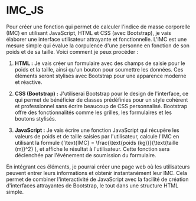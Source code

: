 # IMC_JS
Pour créer une fonction qui permet de calculer l'indice de masse corporelle (IMC) en utilisant JavaScript, HTML et CSS (avec Bootstrap), je vais élaborer une interface utilisateur attrayante et fonctionnelle. L'IMC est une mesure simple qui évalue la corpulence d'une personne en fonction de son poids et de sa taille. Voici comment je peux procéder :

1. **HTML :** Je vais créer un formulaire avec des champs de saisie pour le poids et la taille, ainsi qu'un bouton pour soumettre les données. Ces éléments seront stylisés avec Bootstrap pour une apparence moderne et réactive.

2. **CSS (Bootstrap) :** J'utiliserai Bootstrap pour le design de l'interface, ce qui permet de bénéficier de classes prédéfinies pour un style cohérent et professionnel sans écrire beaucoup de CSS personnalisé. Bootstrap offre des fonctionnalités comme les grilles, les formulaires et les boutons stylisés.

3. **JavaScript :** Je vais écrire une fonction JavaScript qui récupère les valeurs de poids et de taille saisies par l'utilisateur, calcule l'IMC en utilisant la formule \( \text{IMC} = \frac{\text{poids (kg)}}{\text{taille (m)}^2} \), et affiche le résultat à l'utilisateur. Cette fonction sera déclenchée par l'événement de soumission du formulaire.

En intégrant ces éléments, je pourrai créer une page web où les utilisateurs peuvent entrer leurs informations et obtenir instantanément leur IMC. Cela permet de combiner l'interactivité de JavaScript avec la facilité de création d'interfaces attrayantes de Bootstrap, le tout dans une structure HTML simple.

